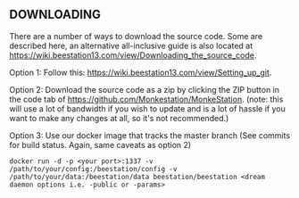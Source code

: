 ## DOWNLOADING

There are a number of ways to download the source code. Some are described here, an alternative all-inclusive guide is also located at <https://wiki.beestation13.com/view/Downloading_the_source_code>.

Option 1:
Follow this: <https://wiki.beestation13.com/view/Setting_up_git>.

Option 2: Download the source code as a zip by clicking the ZIP button in the code tab of <https://github.com/Monkestation/MonkeStation>.
(note: this will use a lot of bandwidth if you wish to update and is a lot of hassle if you want to make any changes at all, so it's not recommended.)

Option 3: Use our docker image that tracks the master branch (See commits for build status. Again, same caveats as option 2)

```text
docker run -d -p <your port>:1337 -v /path/to/your/config:/beestation/config -v /path/to/your/data:/beestation/data beestation/beestation <dream daemon options i.e. -public or -params>
```
